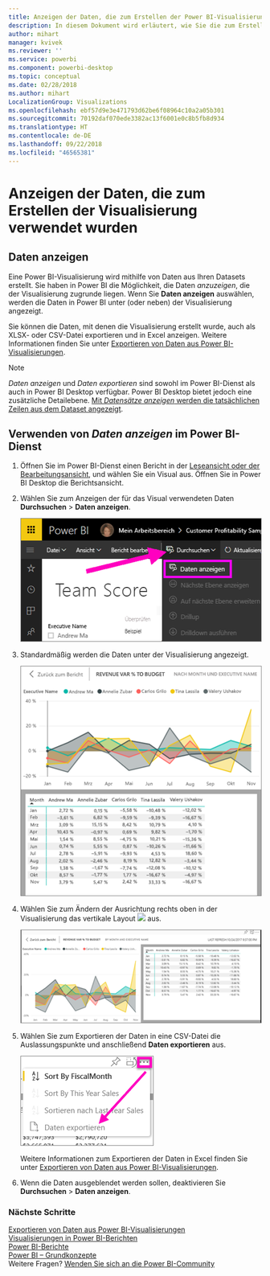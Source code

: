 ```yaml
---
title: Anzeigen der Daten, die zum Erstellen der Power BI-Visualisierung verwendet wurden
description: In diesem Dokument wird erläutert, wie Sie die zum Erstellen eines Visuals in Power BI verwendeten Daten anzeigen und diese Daten in eine CSV-Datei exportieren.
author: mihart
manager: kvivek
ms.reviewer: ''
ms.service: powerbi
ms.component: powerbi-desktop
ms.topic: conceptual
ms.date: 02/28/2018
ms.author: mihart
LocalizationGroup: Visualizations
ms.openlocfilehash: ebf57d9e3e471793d62be6f08964c10a2a05b301
ms.sourcegitcommit: 70192daf070ede3382ac13f6001e0c8b5fb8d934
ms.translationtype: HT
ms.contentlocale: de-DE
ms.lasthandoff: 09/22/2018
ms.locfileid: "46565381"
---
```

# <a name="show-the-data-that-was-used-to-create-the-visualization"></a>Anzeigen der Daten, die zum Erstellen der Visualisierung verwendet wurden
## <a name="show-data"></a>Daten anzeigen
Eine Power BI-Visualisierung wird mithilfe von Daten aus Ihren Datasets erstellt. Sie haben in Power BI die Möglichkeit, die Daten *anzuzeigen*, die der Visualisierung zugrunde liegen. Wenn Sie **Daten anzeigen** auswählen, werden die Daten in Power BI unter (oder neben) der Visualisierung angezeigt.

Sie können die Daten, mit denen die Visualisierung erstellt wurde, auch als XLSX- oder CSV-Datei exportieren und in Excel anzeigen. Weitere Informationen finden Sie unter [Exportieren von Daten aus Power BI-Visualisierungen](end-user-export-data.md).

> [!NOTE]
> *Daten anzeigen* und *Daten exportieren* sind sowohl im Power BI-Dienst als auch in Power BI Desktop verfügbar. Power BI Desktop bietet jedoch eine zusätzliche Detailebene. [Mit *Datensätze anzeigen* werden die tatsächlichen Zeilen aus dem Dataset angezeigt](../desktop-see-data-see-records.md).
> 
> 

## <a name="using-show-data-in-power-bi-service"></a>Verwenden von *Daten anzeigen* im Power BI-Dienst
1. Öffnen Sie im Power BI-Dienst einen Bericht in der [Leseansicht oder der Bearbeitungsansicht](end-user-reading-view.md), und wählen Sie ein Visual aus.  Öffnen Sie in Power BI Desktop die Berichtsansicht.
2. Wählen Sie zum Anzeigen der für das Visual verwendeten Daten **Durchsuchen** > **Daten anzeigen**.
   
   ![Daten anzeigen auswählen](./media/end-user-show-data/power-bi-show-data.png)
3. Standardmäßig werden die Daten unter der Visualisierung angezeigt.
   
   ![Vertikale Anzeige des Visuals und der Daten](./media/end-user-show-data/power-bi-explore-show-data.png)
4. Wählen Sie zum Ändern der Ausrichtung rechts oben in der Visualisierung das vertikale Layout ![](media/end-user-show-data/power-bi-vertical-icon-new.png) aus.
   
   ![Horizontale Anzeige des Visuals und der Daten](./media/end-user-show-data/power-bi-explore-show-data2.png)
5. Wählen Sie zum Exportieren der Daten in eine CSV-Datei die Auslassungspunkte und anschließend **Daten exportieren** aus.
   
    ![„Daten exportieren“ auswählen](./media/end-user-show-data/power-bi-export-data-new.png)
   
    Weitere Informationen zum Exportieren der Daten in Excel finden Sie unter [Exportieren von Daten aus Power BI-Visualisierungen](end-user-export-data.md).
6. Wenn die Daten ausgeblendet werden sollen, deaktivieren Sie **Durchsuchen** > **Daten anzeigen**.

### <a name="next-steps"></a>Nächste Schritte
[Exportieren von Daten aus Power BI-Visualisierungen](end-user-export-data.md)    
[Visualisierungen in Power BI-Berichten](../visuals/power-bi-report-visualizations.md)    
[Power BI-Berichte](end-user-reports.md)    
[Power BI – Grundkonzepte](end-user-basic-concepts.md)    
Weitere Fragen? [Wenden Sie sich an die Power BI-Community](http://community.powerbi.com/)

